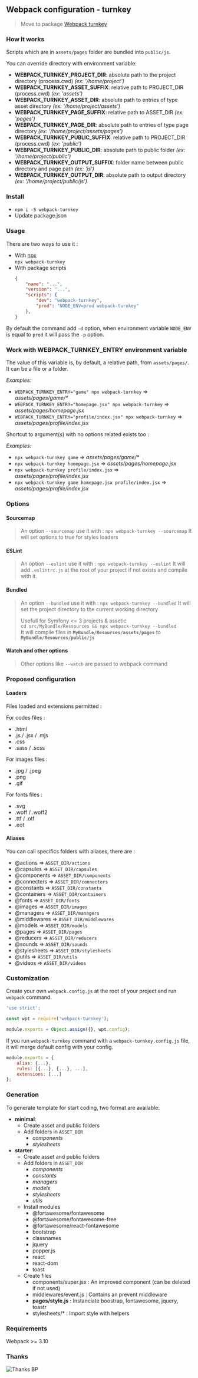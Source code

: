 ## Webpack configuration - turnkey

> Move to package [Webpack turnkey](https://www.npmjs.com/package/webpack-turnkey)

### How it works

Scripts which are in `assets/pages` folder are bundled into `public/js`.

You can override directory with environment variable:

- **WEBPACK_TURNKEY_PROJECT_DIR**: absolute path to the project directory (process.cwd) _(ex: '/home/project')_
- **WEBPACK_TURNKEY_ASSET_SUFFIX**: relative path to PROJECT_DIR (process.cwd) _(ex: 'assets')_
- **WEBPACK_TURNKEY_ASSET_DIR**: absolute path to entries of type asset directory _(ex: '/home/project/assets')_
- **WEBPACK_TURNKEY_PAGE_SUFFIX**: relative path to ASSET_DIR _(ex: 'pages')_
- **WEBPACK_TURNKEY_PAGE_DIR**: absolute path to entries of type page directory _(ex: '/home/project/assets/pages')_
- **WEBPACK_TURNKEY_PUBLIC_SUFFIX**: relative path to PROJECT_DIR (process.cwd) _(ex: 'public')_
- **WEBPACK_TURNKEY_PUBLIC_DIR**: absolute path to public folder _(ex: '/home/project/public')_
- **WEBPACK_TURNKEY_OUTPUT_SUFFIX**: folder name between public directory and page path _(ex: 'js')_
- **WEBPACK_TURNKEY_OUTPUT_DIR**: absolute path to output directory _(ex: '/home/project/public/js')_

### Install

- `npm i -S webpack-turnkey`
- Update package.json

### Usage

There are two ways to use it :

- With [npx](https://www.npmjs.com/package/npx)  
    `npx webpack-turnkey`
- With package scripts
    ```json
    {
        "name": "...",
        "version": "...",
        "scripts": {
            "dev": "webpack-turnkey",
            "prod": "NODE_ENV=prod webpack-turnkey"
        },
    }
    ```

By default the command add `-d` option, when environment variable `NODE_ENV` is equal to `prod` it will pass the `-p` option.

### Work with WEBPACK_TURNKEY_ENTRY environment variable

The value of this variable is, by default, a relative path, from `assets/pages/`.
It can be a file or a folder.

*Examples:*

- `WEBPACK_TURNKEY_ENTRY="game" npx webpack-turnkey` => _assets/pages/game/*_
- `WEBPACK_TURNKEY_ENTRY="homepage.jsx" npx webpack-turnkey` => _assets/pages/homepage.jsx_
- `WEBPACK_TURNKEY_ENTRY="profile/index.jsx" npx webpack-turnkey` => _assets/pages/profile/index.jsx_

Shortcut to argument(s) with no options related exists too :

*Examples:*

- `npx webpack-turnkey game` => _assets/pages/game/*_
- `npx webpack-turnkey homepage.jsx` => _assets/pages/homepage.jsx_
- `npx webpack-turnkey profile/index.jsx` => _assets/pages/profile/index.jsx_
- `npx webpack-turnkey game homepage.jsx profile/index.jsx` => _assets/pages/profile/index.jsx_

### Options

#### Sourcemap

> An option `--sourcemap` use it with : `npx webpack-turnkey --sourcemap`
> It will set options to true for styles loaders

#### ESLint

> An option `--eslint` use it with : `npx webpack-turnkey --eslint`
> It will add `.eslintrc.js` at the root of your project if not exists and compile with it.

#### Bundled

> An option `--bundled` use it with : `npx webpack-turnkey --bundled`
> It will set the project directory to the current working directory
> 
> Usefull for Symfony <= 3 projects & assetic  
> `cd src/MyBundle/Ressources && npx webpack-turnkey --bundled`  
> It will compile files in **`MyBundle/Resources/assets/pages`** to **`MyBundle/Resources/public/js`**

#### Watch and other options

> Other options like `--watch` are passed to webpack command

### Proposed configuration

#### Loaders

Files loaded and extensions permitted :

For codes files :

- .html
- .js / .jsx / .mjs
- .css
- .sass / .scss

For images files :

- .jpg / .jpeg
- .png
- .gif

For fonts files :

- .svg
- .woff / .woff2
- .ttf / .otf
- .eot

#### Aliases

You can call specifics folders with aliases, there are :

- @actions => `ASSET_DIR/actions`
- @capsules => `ASSET_DIR/capsules`
- @components => `ASSET_DIR/components`
- @connecters => `ASSET_DIR/connecters`
- @constants => `ASSET_DIR/constants`
- @containers => `ASSET_DIR/containers`
- @fonts => `ASSET_DIR/fonts`
- @images => `ASSET_DIR/images`
- @managers => `ASSET_DIR/managers`
- @middlewares => `ASSET_DIR/middlewares`
- @models => `ASSET_DIR/models`
- @pages => `ASSET_DIR/pages`
- @reducers => `ASSET_DIR/reducers`
- @sounds => `ASSET_DIR/sounds`
- @stylesheets => `ASSET_DIR/stylesheets`
- @utils => `ASSET_DIR/utils`
- @videos => `ASSET_DIR/videos`

### Customization

Create your own `webpack.config.js` at the root of your project and run `webpack` command.

```javascript
'use strict';

const wpt = require('webpack-turnkey');

module.exports = Object.assign({}, wpt.config);
```

If you run `webpack-turnkey` command with a `webpack-turnkey.config.js` file, it will merge default config with your config.

```javascript
module.exports = {
    alias: {...},
    rules: [{...}, {...}, ...],
    extensions: [...]
};
```

### Generation

To generate template for start coding, two format are available:

- **minimal**:
  - Create asset and public folders
  - Add folders in `ASSET_DIR`
    - _components_
    - _stylesheets_
- **starter**:
  - Create asset and public folders
  - Add folders in `ASSET_DIR`
    - _components_
    - _constants_
    - _managers_
    - _models_
    - _stylesheets_
    - _utils_
  - Install modules
    - @fortawesome/fontawesome
    - @fortawesome/fontawesome-free
    - @fortawesome/react-fontawesome
    - bootstrap
    - classnames
    - jquery
    - popper.js
    - react
    - react-dom
    - toast
  - Create files
    - components/super.jsx : An improved component (can be deleted if not used)
    - middlewares/event.js : Contains an prevent middleware
    - **pages/style.js** : Instanciate boostrap, fontawesome, jquery, toastr
    - stylesheets/* : Import style with helpers

### Requirements

Webpack >= 3.10

### Thanks

![Thanks BP](https://media1.giphy.com/media/yoJC2El7xJkYCadlWE/giphy.gif)